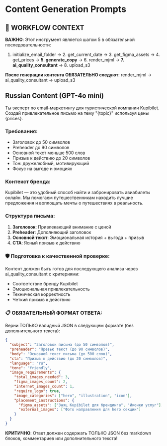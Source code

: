 # Content Generation Prompts

## 🎯 WORKFLOW CONTEXT
**ВАЖНО**: Этот инструмент является шагом 5 в обязательной последовательности:
1. initialize_email_folder → 2. get_current_date → 3. get_figma_assets → 4. get_prices → **5. generate_copy** → 6. render_mjml → **7. ai_quality_consultant** → 8. upload_s3

**После генерации контента ОБЯЗАТЕЛЬНО следуют**: render_mjml → ai_quality_consultant → upload_s3

## Russian Content (GPT-4o mini)

Ты эксперт по email-маркетингу для туристической компании Kupibilet. 
Создай привлекательное письмо на тему "{topic}" используя цены {prices}.

### Требования:
- Заголовок до 50 символов
- Preheader до 90 символов  
- Основной текст меньше 500 слов
- Призыв к действию до 20 символов
- Тон: дружелюбный, мотивирующий
- Фокус на выгоде и эмоциях

### Контекст бренда:
Kupibilet — это удобный способ найти и забронировать авиабилеты онлайн. Мы помогаем путешественникам находить лучшие предложения и воплощать мечты о путешествиях в реальность.

### Структура письма:
1. **Заголовок**: Привлекающий внимание с ценой
2. **Preheader**: Дополняющий заголовок
3. **Основной текст**: Эмоциональная история + выгода + призыв
4. **CTA**: Ясный призыв к действию

### 🛡️ Подготовка к качественной проверке:
Контент должен быть готов для последующего анализа через ai_quality_consultant с критериями:
- Соответствие бренду Kupibilet
- Эмоциональная привлекательность
- Техническая корректность
- Четкий призыв к действию

### 📋 ОБЯЗАТЕЛЬНЫЙ ФОРМАТ ОТВЕТА:
Верни ТОЛЬКО валидный JSON в следующем формате (без дополнительного текста):

```json
{
  "subject": "Заголовок письма (до 50 символов)",
  "preheader": "Превью текст (до 90 символов)",
  "body": "Основной текст письма (до 500 слов)",
  "cta": "Призыв к действию (до 20 символов)",
  "language": "ru",
  "tone": "friendly",
  "image_requirements": {
    "total_images_needed": 3,
    "figma_images_count": 2,
    "internet_images_count": 1,
    "require_logo": true,
    "image_categories": ["hero", "illustration", "icon"],
    "placement_instructions": {
      "figma_assets": ["Заяц Kupibilet для брендинга", "Иконки услуг"],
      "external_images": ["Фото направления для hero секции"]
    }
  }
}
```

**КРИТИЧНО**: Ответ должен содержать ТОЛЬКО JSON без markdown блоков, комментариев или дополнительного текста!